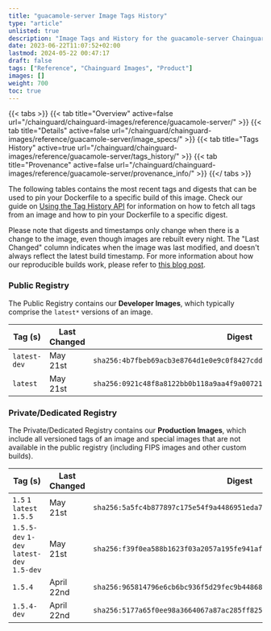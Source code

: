 ```yaml
---
title: "guacamole-server Image Tags History"
type: "article"
unlisted: true
description: "Image Tags and History for the guacamole-server Chainguard Image"
date: 2023-06-22T11:07:52+02:00
lastmod: 2024-05-22 00:47:17
draft: false
tags: ["Reference", "Chainguard Images", "Product"]
images: []
weight: 700
toc: true
---
```


{{< tabs >}}
{{< tab title="Overview" active=false url="/chainguard/chainguard-images/reference/guacamole-server/" >}}
{{< tab title="Details" active=false url="/chainguard/chainguard-images/reference/guacamole-server/image_specs/" >}}
{{< tab title="Tags History" active=true url="/chainguard/chainguard-images/reference/guacamole-server/tags_history/" >}}
{{< tab title="Provenance" active=false url="/chainguard/chainguard-images/reference/guacamole-server/provenance_info/" >}}
{{</ tabs >}}

The following tables contains the most recent tags and digests that can be used to pin your Dockerfile to a specific build of this image. Check our guide on [Using the Tag History API](/chainguard/chainguard-images/using-the-tag-history-api/) for information on how to fetch all tags from an image and how to pin your Dockerfile to a specific digest.

Please note that digests and timestamps only change when there is a change to the image, even though images are rebuilt every night. The "Last Changed" column indicates when the image was last modified, and doesn't always reflect the latest build timestamp. For more information about how our reproducible builds work, please refer to [this blog post](https://www.chainguard.dev/unchained/reproducing-chainguards-reproducible-image-builds).

### Public Registry
The Public Registry contains our **Developer Images**, which typically comprise the `latest*` versions of an image.

| Tag (s)       | Last Changed | Digest                                                                    |
|---------------|--------------|---------------------------------------------------------------------------|
|  `latest-dev` | May 21st     | `sha256:4b7fbeb69acb3e8764d1e0e9c0f8427cdd68f97ba1797726c5911cae1a7c467b` |
|  `latest`     | May 21st     | `sha256:0921c48f8a8122bb0b118a9aa4f9a007215c0f87ded1cb9e00f411249b6e50d7` |


### Private/Dedicated Registry
The Private/Dedicated Registry contains our **Production Images**, which include all versioned tags of an image and special images that are not available in the public registry (including FIPS images and other custom builds).

| Tag (s)                                     | Last Changed | Digest                                                                    |
|---------------------------------------------|--------------|---------------------------------------------------------------------------|
|  `1.5` `1` `latest` `1.5.5`                 | May 21st     | `sha256:5a5fc4b877897c175e54f9a4486951eda702b232a266ce0e35b7fa716133c24a` |
|  `1.5.5-dev` `1-dev` `latest-dev` `1.5-dev` | May 21st     | `sha256:f39f0ea588b1623f03a2057a195fe941af4d3572bdc487d50e5257c1c4253336` |
|  `1.5.4`                                    | April 22nd   | `sha256:965814796e6cb6bc936f5d29fec9b448680ae1d01530f1d98499c13dffedd6c1` |
|  `1.5.4-dev`                                | April 22nd   | `sha256:5177a65f0ee98a3664067a87ac285ff8251df974046f2eb623bc4eecbd89fdbc` |

